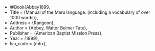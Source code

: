 
* @Book{Abbey1899,
*  Title                    = {Manual of the Maru language. (including a vocabulary of over 1000 words)},
*  Address                  = {Rangoon},
*  Author                   = {Abbey, Walter Bulmer Tate},
*  Publisher                = {American Baptist Mission Press},
*  Year                     = {1899},
*  Iso_code                 = {mhx},
